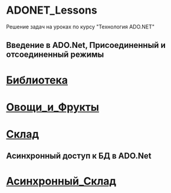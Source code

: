 # ADONET_Lessons
 Решение задач на уроках по курсу "Технология ADO.NET"

 ## Введение в ADO.Net, Присоединенный и отсоединенный режимы 

  # [Библиотека](https://github.com/nomadpyn/ADONET_Lessons/tree/master/l1_Library)
 
  # [Овощи_и_Фрукты](https://github.com/nomadpyn/ADONET_Lessons/tree/master/l2_Veg_Frt)

  # [Склад](https://github.com/nomadpyn/ADONET_Lessons/tree/master/l3_Warehouse)

 ## Асинхронный доступ к БД в ADO.Net

  # [Асинхронный_Склад](https://github.com/nomadpyn/ADONET_Lessons/tree/master/l4_Async_Warehouse)